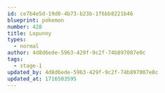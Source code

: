```yaml
---
id: ce7b4e5d-19d0-4b73-b23b-1f6bb8221b46
blueprint: pokemon
number: 428
title: Lopunny
types:
  - normal
author: 4d8d6ede-5963-429f-9c2f-74b897007e0c
tags:
  - stage-1
updated_by: 4d8d6ede-5963-429f-9c2f-74b897007e0c
updated_at: 1716503595
---
```

